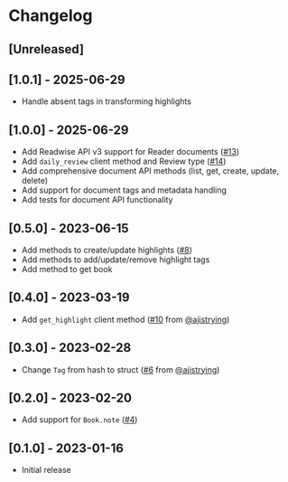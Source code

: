 # Changelog

## [Unreleased]

## [1.0.1] - 2025-06-29
- Handle absent tags in transforming highlights

## [1.0.0] - 2025-06-29
- Add Readwise API v3 support for Reader documents ([#13](https://github.com/joshbeckman/readwise-ruby/pull/13))
- Add `daily_review` client method and Review type ([#14](https://github.com/joshbeckman/readwise-ruby/pull/14))
- Add comprehensive document API methods (list, get, create, update, delete)
- Add support for document tags and metadata handling
- Add tests for document API functionality

## [0.5.0] - 2023-06-15
- Add methods to create/update highlights ([#8](https://github.com/joshbeckman/readwise-ruby/pull/12))
- Add methods to add/update/remove highlight tags
- Add method to get book

## [0.4.0] - 2023-03-19

- Add `get_highlight` client method ([#10](https://github.com/joshbeckman/readwise-ruby/pull/10) from [@ajistrying](https://github.com/ajistrying))

## [0.3.0] - 2023-02-28

- Change `Tag` from hash to struct ([#6](https://github.com/joshbeckman/readwise-ruby/pull/6) from [@ajistrying](https://github.com/ajistrying))

## [0.2.0] - 2023-02-20

- Add support for `Book.note` ([#4](https://github.com/joshbeckman/readwise-ruby/pull/4))

## [0.1.0] - 2023-01-16

- Initial release
